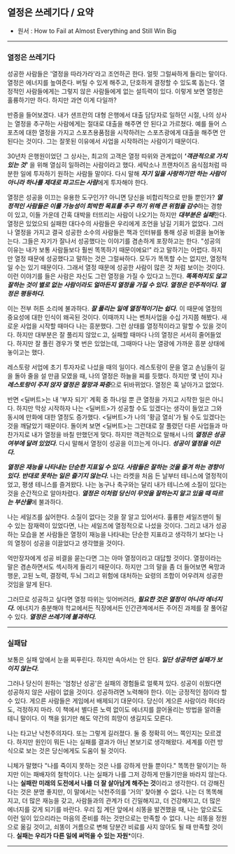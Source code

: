 ## 열정은 쓰레기다 / 요약
* 원서 : How to Fail at Almost Everything and Still Win Big

***
### 열정은 쓰레기다

성공한 사람들은 '열정을 따라가라'라고 조언하곤 한다. 얼핏 그럴싸하게 들리는 말이다. 열정은 에너지를 높여준다. 버틸 수 있게 해주고, 단호하게 결정할 수 있도록 돕는다. 열정적인 사람들에게는 그렇지 않은 사람들에게 없는 설득력이 있다. 이렇게 보면 열정은 훌륭하기만 하다. 하지만 과연 이게 다일까?

반증을 들어보겠다. 내가 샌프란의 대형 은행에서 대출 담당자로 일하던 시절, 나의 상사는 열정을 추구하는 사람에게는 절대로 대출을 해주면 안 된다고 가르쳤다. 예를 들어 스포츠에 대한 열정을 가지고 스포츠용품점을 시작하려는 스포츠광에게 대출을 해주면 안 된다는 것이다. 그는 잘못된 이유에서 사업을 시작하려는 사람이기 때문이다.

30년차 은행원이었던 그 상사는, 최고의 고객은 열정 따위와 관계없이 ***'객관적으로 가치 있는 것'*** 을 위해 열심히 일하려는 사람이라고 했다. 세탁소나 프랜차이즈 음식점처럼 따분한 일에 투자하기 원하는 사람들 말이다. 다시 말해 ***자기 일을 사랑하기만 하는 사람이 아니라 하나를 제대로 파고드는 사람***에게 투자해야 한다.

열정은 성공을 이끄는 유용한 도구인가? 아니면 당신을 비합리적으로 만들 뿐인가?
***열정적인 사람들은 이룰 가능성이 희박한 목표를 추구 하기 위해 큰 위험을 감수***하는 경향이 있고, 이들 가운데 간혹 대박을 터뜨리는 사람이 나오기는 하지만 ***대부분은 실패***한다. 열정은 있었으되 실패한 대다수의 사람들은 우리에게 조언을 남길 기회가 없었다. 그러나 열정을 가지고 결국 성공한 소수의 사람들은 책과 인터뷰를 통해 성공 비결을 늘어놓는다. 그들은 자기가 잘나서 성공했다는 이야기를 겸손하게 포장하고는 한다. "성공의 이유는 내가 보통 사람들보다 훨씬 똑똑하기 때문이에요!" 라고 말하기는 어렵다. 하지만 열정 때문에 성공했다고 말하는 것은 그럴싸하다. 모두가 똑똑할 수는 없지만, 열정적일 수는 있기 때문이다. 그래서 열정 때문에 성공한 사람이 많은 것 처럼 보이는 것이다. 이런 이야기를 들은 사람은 자신도 그런 열정을 가질 수 있다고 느낀다. ***똑똑하지도 않고 잘하는 것이 별로 없는 사람이라도 얼마든지 열정을 가질 수 있다. 열정은 민주적이다. 열정은 평등하다.***

이는 전부 허튼 소리에 불과하다.
***잘 풀리는 일에 열정적이기는 쉽다.*** 이 때문에 열정의 중요성에 대한 인식이 왜곡된 것이다. 이때까지 나는 벤처사업을 수십 가지쯤 해봤다. 새로운 사업을 시작할 때마다 나는 흥분했다. 그런 상태를 열정적이라고 말할 수 있을 것이다. 하지만 대부분은 잘 풀리지 않았ㄷ고, 실패할 때마다 나의 열정은 서서히 줄어들었다. 하지만 잘 풀린 경우가 몇 번은 있었는데, 그때마다 나는 열광에 가까운 흥분 상태에 놓이고는 했다.

레스토랑 서업에 초기 투자자로 나섰을 때의 일이다. 레스토랑이 문을 열고 손님들이 길을 돌아 줄을 설 만큼 모였을 때, 나의 열정은 하늘을 찌를 듯했다. 하지만 몇 년이 지나 ***레스토랑이 주저 앉자 열정은 절망과 짜증***으로 뒤바뀌었다. 열정은 훅 날아가고 없었다.

반면 <딜버트>는 내 '부자 되기' 계획 중 하나일 뿐 큰 열정을 가지고 시작한 일은 아니다. 하지만 막상 시작하자 나는 <딜버트>가 성공할 수도 있겠다는 생각이 들었고 그와 동시에 만화에 대한 열정도 증가했다. <딜버트>가 나의 '황금 열쇠'가 될 수도 있겠다는 것을 깨달았기 때문이다. 돌이켜 보면 <딜버트>는 그런대로 잘 풀렸던 다른 사업들과 마찬가지로 내가 열정을 바칠 만했던게 맞다. 하지만 객관적으로 말해서 나의 ***열정은 성공 여부에 달려 있었다.*** 다시 말해서 열정이 성공을 이끄는게 아니다. ***성공이 열정을 이끈다.***

***열정은 재능을 나타내는 단순한 지표일 수 있다. 사람들은 잘하는 것을 즐겨 하는 경향이 있다. 반대로 못하는 일은 즐기지 않는다.*** 나는 라켓을 처음 든 날부터 테니스에 열정적이었고, 평생 테니스를 즐겨왔다. 나는 농구나 축구와는 달리 내가 테니스에 소질이 있다는 것을 순간적으로 알아차렸다. ***열정은 이처럼 당신이 무엇을 잘하는지 알고 있을 때 따르는 부산물***에 불과하다.

나는 세일즈를 싫어한다. 소질이 없다는 것을 잘 알고 있어서다. 훌륭한 세일즈맨이 될 수 있는 잠재력이 있었다면, 나는 세일즈에 열정적으로 나섰을 것이다. 그리고 내가 성공하는 모습을 본 사람들은 열정이 재능을 나타내는 단순한 지표라고 생각하기 보다는 나의 열정이 성공을 이끌었다고 생각했을 것이다.

억만장자에게 성공 비결을 묻는다면 그는 아마 열정이라고 대답할 것이다. 열정이라는 말은 겸손하면서도 섹시하게 들리기 때문이다. 하지만 그의 말을 좀 더 들어보면 욕망과 행운, 고된 노력, 결정력, 두뇌 그리고 위험에 대처하는 요령의 조합이 어우려져 성공한 것임을 알게 된다.

그러므로 성공하고 싶다면 열정 따위는 잊어버려라, ***필요한 것은 열정이 아니라 에너지다.*** 에너지가 충분해야 학교에서든 직장에서든 인간관계에서든 주어진 과제를 잘 풀어갈 수 있다. ***열정은 쓰레기에 불과하다.***

***

### 실패담

보통은 실패 앞에서 눈을 찌푸린다. 하지만 속아서는 안 된다. ***일단 성공하면 실패가 보이지 않는다.***

그러나 당신이 원하는 '엄청난 성공'은 실패의 경험들로 얼룩져 있다. 성공이 쉬웠다면 성공하지 않은 사람이 없을 것이다. 성공하려면 노력해야 한다. 이는 긍정적인 점이라 할 수 있다. 게으른 사람들은 게임에서 배제되기 대문이다. 당신이 게으른 사람이라 하더라도, 걱정하지 마라. 이 책에서 별다른 노력 없이도 에너지를 끌어올리는 방법을 알려줄 테니 말이다. 이 책을 읽기만 해도 약간의 희망이 생길지도 모른다.

나는 타고난 낙천주의자다. 또는 그렇게 길러졌다. 둘 중 정확히 어느 쪽인지는 모르겠다. 하지만 원인이 뭐든 나는 실패를 결과가 아닌 본보기로 생각해왔다. 세계를 이런 방식으로 보는 것은 당신에게도 도움이 될 것이다.

니체가 말했다 "나를 죽이지 못하는 것은 나를 강하게 만들 뿐이다." 똑똑한 말이기는 하지만 이는 패배자의 철학이다. 나는 실패가 나를 그저 강하게 만들기만을 바라지 않는다. 나는 **실패란 미래의 도전에서 나를 더 잘 살아남게 해주는 것**이라고 생각한다. 더 강해진다는 것은 분명 좋지만, 이 말에서는 낙천주의를 '거의' 찾아볼 수 없다. 나는 더 똑똑해지고, 더 많은 재능을 갖고, 사람들과의 관계가 더 긴밀해지고, 더 건강해지고, 더 많은 에너지를 갖게 되기를 바란다. 우리 집 계단 앞에서 쇠똥을 발견했을 때, 나는 앞으로도 이런 일이 있으리라는 마음의 준비를 하는 것만으로는 만족할 수 없다. 나는 쇠똥을 정원으로 옮길 것이고, 쇠똥이 거름으로 변해 당분간 비료를 사지 않아도 될 때 만족할 것이다. **실패는 우리가 다른 일에 써먹을 수 있는 자원***이다.

***









